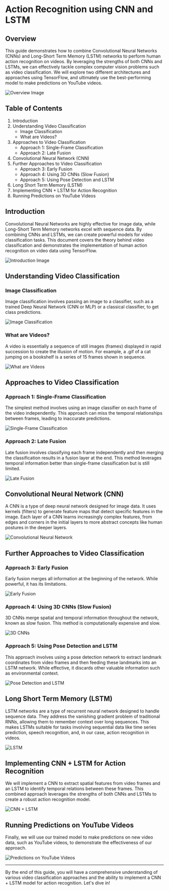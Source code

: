 # Action Recognition using CNN and LSTM

## Overview

This guide demonstrates how to combine Convolutional Neural Networks (CNNs) and Long-Short Term Memory (LSTM) networks to perform human action recognition on videos. By leveraging the strengths of both CNNs and LSTMs, we can effectively tackle complex computer vision problems such as video classification. We will explore two different architectures and approaches using TensorFlow, and ultimately use the best-performing model to make predictions on YouTube videos.

![Overview Image](images/overview.png)

## Table of Contents

1. Introduction
2. Understanding Video Classification
    - Image Classification
    - What are Videos?
3. Approaches to Video Classification
    - Approach 1: Single-Frame Classification
    - Approach 2: Late Fusion
4. Convolutional Neural Network (CNN)
5. Further Approaches to Video Classification
    - Approach 3: Early Fusion
    - Approach 4: Using 3D CNNs (Slow Fusion)
    - Approach 5: Using Pose Detection and LSTM
6. Long Short Term Memory (LSTM)
7. Implementing CNN + LSTM for Action Recognition
8. Running Predictions on YouTube Videos

## Introduction

Convolutional Neural Networks are highly effective for image data, while Long-Short Term Memory networks excel with sequence data. By combining CNNs and LSTMs, we can create powerful models for video classification tasks. This document covers the theory behind video classification and demonstrates the implementation of human action recognition on video data using TensorFlow.

![Introduction Image](images/introduction.png)

## Understanding Video Classification

### Image Classification

Image classification involves passing an image to a classifier, such as a trained Deep Neural Network (CNN or MLP) or a classical classifier, to get class predictions.

![Image Classification](images/image_classification.png)

### What are Videos?

A video is essentially a sequence of still images (frames) displayed in rapid succession to create the illusion of motion. For example, a .gif of a cat jumping on a bookshelf is a series of 15 frames shown in sequence.

![What are Videos](images/what_are_videos.png)

## Approaches to Video Classification

### Approach 1: Single-Frame Classification

The simplest method involves using an image classifier on each frame of the video independently. This approach can miss the temporal relationships between frames, leading to inaccurate predictions.

![Single-Frame Classification](images/single_frame_classification.png)

### Approach 2: Late Fusion

Late fusion involves classifying each frame independently and then merging the classification results in a fusion layer at the end. This method leverages temporal information better than single-frame classification but is still limited.

![Late Fusion](images/late_fusion.png)

## Convolutional Neural Network (CNN)

A CNN is a type of deep neural network designed for image data. It uses kernels (filters) to generate feature maps that detect specific features in the image. Each layer of a CNN learns increasingly complex features, from edges and corners in the initial layers to more abstract concepts like human postures in the deeper layers.

![Convolutional Neural Network](images/cnn.png)

## Further Approaches to Video Classification

### Approach 3: Early Fusion

Early fusion merges all information at the beginning of the network. While powerful, it has its limitations.

![Early Fusion](images/early_fusion.png)

### Approach 4: Using 3D CNNs (Slow Fusion)

3D CNNs merge spatial and temporal information throughout the network, known as slow fusion. This method is computationally expensive and slow.

![3D CNNs](images/3d_cnns.png)

### Approach 5: Using Pose Detection and LSTM

This approach involves using a pose detection network to extract landmark coordinates from video frames and then feeding these landmarks into an LSTM network. While effective, it discards other valuable information such as environmental context.

![Pose Detection and LSTM](images/pose_detection_lstm.png)

## Long Short Term Memory (LSTM)

LSTM networks are a type of recurrent neural network designed to handle sequence data. They address the vanishing gradient problem of traditional RNNs, allowing them to remember context over long sequences. This makes LSTMs suitable for tasks involving sequential data like time series prediction, speech recognition, and, in our case, action recognition in videos.

![LSTM](images/lstm.png)

## Implementing CNN + LSTM for Action Recognition

We will implement a CNN to extract spatial features from video frames and an LSTM to identify temporal relations between these frames. This combined approach leverages the strengths of both CNNs and LSTMs to create a robust action recognition model.

![CNN + LSTM](images/cnn_lstm.png)

## Running Predictions on YouTube Videos

Finally, we will use our trained model to make predictions on new video data, such as YouTube videos, to demonstrate the effectiveness of our approach.

![Predictions on YouTube Videos](images/youtube_predictions.png)

---

By the end of this guide, you will have a comprehensive understanding of various video classification approaches and the ability to implement a CNN + LSTM model for action recognition. Let's dive in!
